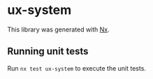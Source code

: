 # ux-system

This library was generated with [Nx](https://nx.dev).

## Running unit tests

Run `nx test ux-system` to execute the unit tests.

